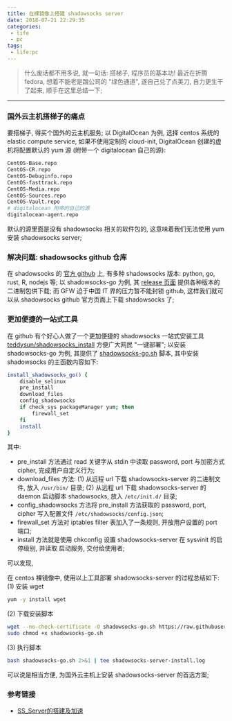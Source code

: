 ```yaml
---
title: 在裸镜像上搭建 shadowsocks server
date: 2018-07-21 22:29:35
categories:
 - life
 - pc
tags:
 - life:pc
---
```


> 什么废话都不用多说, 就一句话: 搭梯子, 程序员的基本功!
最近在折腾 fedora, 想着不能老是蹭公司的 "绿色通道", 遂自己兑了点美刀, 自力更生干了起来, 顺手在这里总结一下;

<!--more-->

------

### **国外云主机搭梯子的痛点**
要搭梯子, 得买个国外的云主机服务; 以 DigitalOcean 为例, 选择 centos 系统的 elastic compute service, 如果不使用定制的 cloud-init, DigitalOcean 创建的虚机将配置默认的 yum 源 (附带一个 digitalocean 自己的源):
``` bash
CentOS-Base.repo
CentOS-CR.repo
CentOS-Debuginfo.repo
CentOS-fasttrack.repo
CentOS-Media.repo
CentOS-Sources.repo
CentOS-Vault.repo
# digitalocean 附带的自己的源
digitalocean-agent.repo
```
默认的源里面是没有 shadowsocks 相关的软件包的, 这意味着我们无法使用 yum 安装 shadowsocks server;

### **解决问题: shadowsocks github 仓库**
在 shadowsocks 的 [官方 github](https://github.com/shadowsocks) 上, 有多种 shadowsocks 版本: python, go, rust, R, nodejs 等; 以 shadowsocks-go 为例, 其 [release 页面](https://github.com/shadowsocks/shadowsocks-go/releases) 提供各种版本的二进制包供下载; 而 GFW 迫于中国 IT 界的压力暂不能封锁 github, 这样我们就可以从 shadowsocks github 官方页面上下载 shadowsocks 了;

### **更加便捷的一站式工具**
在 github 有个好心人做了一个更加便捷的 shadowsocks 一站式安装工具 [teddysun/shadowsocks_install](https://github.com/teddysun/shadowsocks_install) 方便广大网民 "一键部署"; 以安装 shadowsocks-go 为例, 其提供了 [shadowsocks-go.sh](https://github.com/teddysun/shadowsocks_install/blob/master/shadowsocks-go.sh) 脚本, 其中安装 shadowsocks 的主函数内容如下:
``` bash
install_shadowsocks_go() {
    disable_selinux
    pre_install
    download_files
    config_shadowsocks
    if check_sys packageManager yum; then
        firewall_set
    fi
    install
}
```
其中:

* pre_install 方法通过 read 关键字从 stdin 中读取 password, port 与加密方式 cipher, 完成用户自定义行为;
* download_files 方法:
(1) 从远程 url 下载 shadowsocks-server 的二进制文件, 放入 `/usr/bin/` 目录;
(2) 从远程 url 下载 shadowsocks-server 的 daemon 启动脚本 shadowsocks, 放入 `/etc/init.d/` 目录;
* config_shadowsocks 方法将 pre_install 方法获取的 password, port, cipher 写入配置文件 `/etc/shadowsocks/config.json`;
* firewall_set 方法对 iptables filter 表加入了一条规则, 开放用户设置的 port 端口;
* install 方法就是使用 chkconfig 设置 shadowsocks-server 在 sysvinit 的启停级别, 并读取 启动服务, 交付给使用者;

可以发现, 

在 centos 裸镜像中, 使用以上工具部署 shadowsocks-server 的过程总结如下:
(1) 安装 wget
``` bash
yum -y install wget
```
(2) 下载安装脚本
``` bash
wget --no-check-certificate -O shadowsocks-go.sh https://raw.githubusercontent.com/teddysun/shadowsocks_install/master/shadowsocks-go.sh
sudo chmod +x shadowsocks-go.sh
```
(3) 执行脚本
``` bash
bash shadowsocks-go.sh 2>&1 | tee shadowsocks-server-install.log
```
可以说是相当方便, 为国外云主机上安装 shadowsocks-server 的首选方案;

### **参考链接**
- [SS_Server的搭建及加速](https://blog.csdn.net/qq_36163419/article/details/75452822)

